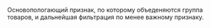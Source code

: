 Основопологающий признак, по которому объеденяются группа товаров, и дальнейшая фильтрация по менее важному признаку.